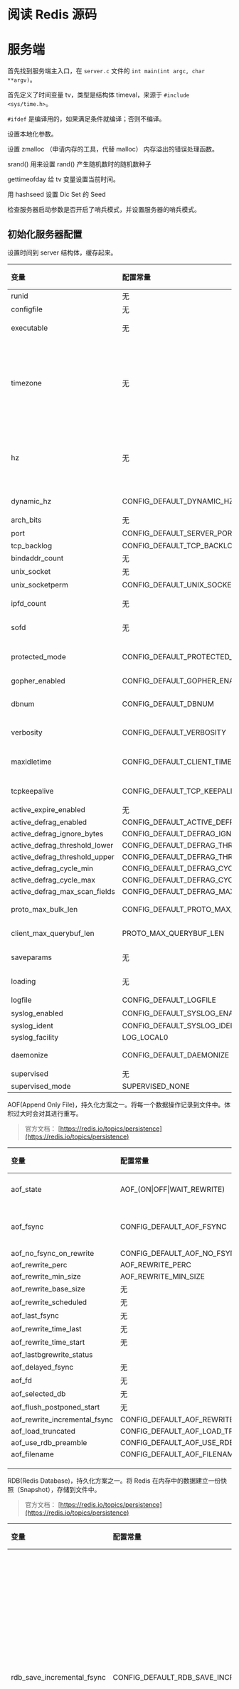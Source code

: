 # 阅读 Redis 源码


# 服务端

首先找到服务端主入口，在 `server.c` 文件的 `int main(int argc, char **argv)`。 

首先定义了时间变量 tv，类型是结构体 timeval，来源于 `#include <sys/time.h>`。

`#ifdef` 是编译用的，如果满足条件就编译；否则不编译。

设置本地化参数。

设置 zmalloc （申请内存的工具，代替 malloc） 内存溢出的错误处理函数。

srand() 用来设置 rand() 产生随机数时的随机数种子

gettimeofday 给 tv 变量设置当前时间。

用 hashseed 设置 Dic Set 的 Seed

检查服务器启动参数是否开启了哨兵模式，并设置服务器的哨兵模式。

## 初始化服务器配置

设置时间到 server 结构体，缓存起来。

|变量|配置常量|配置|默认值|作用|
|:--|:--|:--|:--|:--|
|runid|无||||
|configfile|无||NULL|配置文件路径|
|executable|无||NULL|可执行文件路径|
|timezone|无|||设置时区。如果是 LINUX，则使用 time.h 的 timezone。否则使用 gettimeofday 获取时区。|
|hz|无|||设置 `serverCron()` 调用频率，单位 hz（hertz）。默认十次/秒。|
|dynamic_hz|CONFIG_DEFAULT_DYNAMIC_HZ|||客户端设置 hz 变量。|
|arch_bits|无|||CPU 位数|
|port|CONFIG_DEFAULT_SERVER_PORT|||设置端口|
|tcp_backlog|CONFIG_DEFAULT_TCP_BACKLOG||||
|bindaddr_count|无||0|绑定地址个数|
|unix_socket|无||NULL||
|unix_socketperm|CONFIG_DEFAULT_UNIX_SOCKET_PERM||0|权限|
|ipfd_count|无|||ip 文件描述符数量|
|sofd|无||-1|socket 文件描述符|
|protected_mode|CONFIG_DEFAULT_PROTECTED_MODE||1|根据配置设置保护模式，不接收外部连接|
|gopher_enabled|CONFIG_DEFAULT_GOPHER_ENABLED||0|不知道是啥|
|dbnum|CONFIG_DEFAULT_DBNUM||16|设置数据库个数，用于存储 key-value|
|verbosity|CONFIG_DEFAULT_VERBOSITY||LL_NOTICE|设置日志是否记录更多内容|
|maxidletime|CONFIG_DEFAULT_CLIENT_TIMEOUT||0|客户端最大空闲时间（超时时间）|
|tcpkeepalive|CONFIG_DEFAULT_TCP_KEEPALIVE||300|TCP 连接保活时间|
|active_expire_enabled|无||1||
|active_defrag_enabled|CONFIG_DEFAULT_ACTIVE_DEFRAG||0||
|active_defrag_ignore_bytes|CONFIG_DEFAULT_DEFRAG_IGNORE_BYTES||100<<20||
|active_defrag_threshold_lower|CONFIG_DEFAULT_DEFRAG_THRESHOLD_LOWER||10||
|active_defrag_threshold_upper|CONFIG_DEFAULT_DEFRAG_THRESHOLD_UPPER||100||
|active_defrag_cycle_min|CONFIG_DEFAULT_DEFRAG_CYCLE_MIN||5||
|active_defrag_cycle_max|CONFIG_DEFAULT_DEFRAG_CYCLE_MAX||75||
|active_defrag_max_scan_fields|CONFIG_DEFAULT_DEFRAG_MAX_SCAN_FIELDS||1000||
|proto_max_bulk_len|CONFIG_DEFAULT_PROTO_MAX_BULK_LEN||21211\*1024\*1024|协议桶最大长度|
|client_max_querybuf_len|PROTO_MAX_QUERYBUF_LEN||1024*1024*1024|客户端最大查询缓冲区长度|
|saveparams|无||NULL|为RDB保存点数组|
|loading|无||0|是否正在从磁盘加载数据|
|logfile|CONFIG_DEFAULT_LOGFILE||""|日志文件路径|
|syslog_enabled|CONFIG_DEFAULT_SYSLOG_ENABLED||0|使用系统日志|
|syslog_ident|CONFIG_DEFAULT_SYSLOG_IDENT||"redis"||
|syslog_facility|LOG_LOCAL0||16<<3||
|daemonize|CONFIG_DEFAULT_DAEMONIZE||0|是否放后台运行 Redis|
|supervised|无||0||
|supervised_mode|SUPERVISED_NONE||0||

AOF(Append Only File)，持久化方案之一。将每一个数据操作记录到文件中。体积过大时会对其进行重写。
> 官方文档： [https://redis.io/topics/persistence](https://redis.io/topics/persistence)

|变量|配置常量|配置|默认值|作用|
|:--|:--|:--|:--|:--|
|aof_state|AOF_(ON\|OFF\|WAIT_REWRITE)||0(AOF_OFF)|是否开启 AOF|
|aof_fsync|CONFIG_DEFAULT_AOF_FSYNC||2(AOF_FSYNC_EVERYSEC) 或者 0(AOF_FSYNC_NO) 或者 1(AOF_FSYNC_ALWAYS)||
|aof_no_fsync_on_rewrite|CONFIG_DEFAULT_AOF_NO_FSYNC_ON_REWRITE||||
|aof_rewrite_perc|AOF_REWRITE_PERC||||
|aof_rewrite_min_size|AOF_REWRITE_MIN_SIZE||||
|aof_rewrite_base_size|无||||
|aof_rewrite_scheduled|无||||
|aof_last_fsync|无||||
|aof_rewrite_time_last|无||||
|aof_rewrite_time_start|无||||
|aof_lastbgrewrite_status|||||
|aof_delayed_fsync|无||||
|aof_fd|无||||
|aof_selected_db|无||||
|aof_flush_postponed_start|无||||
|aof_rewrite_incremental_fsync|CONFIG_DEFAULT_AOF_REWRITE_INCREMENTAL_FSYNC||||
|aof_load_truncated|CONFIG_DEFAULT_AOF_LOAD_TRUNCATED||||
|aof_use_rdb_preamble|CONFIG_DEFAULT_AOF_USE_RDB_PREAMBLE||||
|aof_filename|CONFIG_DEFAULT_AOF_FILENAME||||
||||||
||||||
||||||

RDB(Redis Database)，持久化方案之一。将 Redis 在内存中的数据建立一份快照（Snapshot），存储到文件中。
> 官方文档： [https://redis.io/topics/persistence](https://redis.io/topics/persistence)

|变量|配置常量|配置|默认值|作用|
|:--|:--|:--|:--|:--|
|rdb_save_incremental_fsync|CONFIG_DEFAULT_RDB_SAVE_INCREMENTAL_FSYNC||1|增量存储数据。不是一次性把所有数据准备好再写入文件，而是每生成 32MB 数据，就写一次文件。|
|rdb_filename|CONFIG_DEFAULT_RDB_FILENAME||"dump.rdb"|RDB 保存的文件名|
|rdb_compression|CONFIG_DEFAULT_RDB_COMPRESSION||1|是否对数据启用压缩|
|rdb_checksum|CONFIG_DEFAULT_RDB_CHECKSUM||1|是否开启校验和|
||||||


